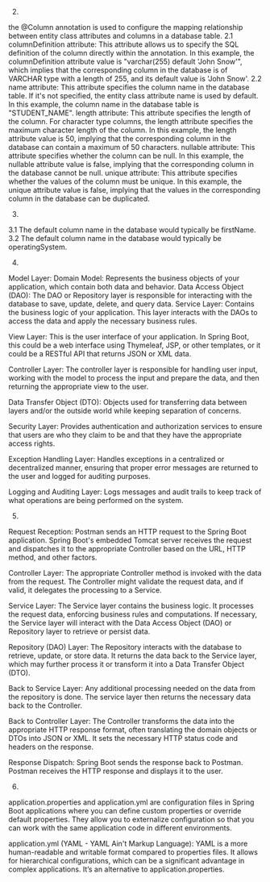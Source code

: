 2.
the @Column annotation is used to configure the mapping relationship between entity class attributes and columns in a database table.
2.1
columnDefinition attribute: This attribute allows us to specify the SQL definition of the column directly within the annotation. In this example, the columnDefinition attribute value is "varchar(255) default 'John Snow'", which implies that the corresponding column in the database is of VARCHAR type with a length of 255, and its default value is 'John Snow'.
2.2
name attribute: This attribute specifies the column name in the database table. If it's not specified, the entity class attribute name is used by default. In this example, the column name in the database table is "STUDENT_NAME".
length attribute: This attribute specifies the length of the column. For character type columns, the length attribute specifies the maximum character length of the column. In this example, the length attribute value is 50, implying that the corresponding column in the database can contain a maximum of 50 characters.
nullable attribute: This attribute specifies whether the column can be null. In this example, the nullable attribute value is false, implying that the corresponding column in the database cannot be null.
unique attribute: This attribute specifies whether the values of the column must be unique. In this example, the unique attribute value is false, implying that the values in the corresponding column in the database can be duplicated.

3.
3.1
The default column name in the database would typically be firstName.
3.2
The default column name in the database would typically be operatingSystem.

4.
Model Layer:
Domain Model: Represents the business objects of your application, which contain both data and behavior.
Data Access Object (DAO): The DAO or Repository layer is responsible for interacting with the database to save, update, delete, and query data.
Service Layer: Contains the business logic of your application. This layer interacts with the DAOs to access the data and apply the necessary business rules.

View Layer:
This is the user interface of your application. In Spring Boot, this could be a web interface using Thymeleaf, JSP, or other templates, or it could be a RESTful API that returns JSON or XML data.

Controller Layer:
The controller layer is responsible for handling user input, working with the model to process the input and prepare the data, and then returning the appropriate view to the user.

Data Transfer Object (DTO): Objects used for transferring data between layers and/or the outside world while keeping separation of concerns.

Security Layer: Provides authentication and authorization services to ensure that users are who they claim to be and that they have the appropriate access rights.

Exception Handling Layer: Handles exceptions in a centralized or decentralized manner, ensuring that proper error messages are returned to the user and logged for auditing purposes.

Logging and Auditing Layer: Logs messages and audit trails to keep track of what operations are being performed on the system.

5.
Request Reception:
Postman sends an HTTP request to the Spring Boot application.
Spring Boot's embedded Tomcat server receives the request and dispatches it to the appropriate Controller based on the URL, HTTP method, and other factors.

Controller Layer:
The appropriate Controller method is invoked with the data from the request.
The Controller might validate the request data, and if valid, it delegates the processing to a Service.

Service Layer:
The Service layer contains the business logic. It processes the request data, enforcing business rules and computations.
If necessary, the Service layer will interact with the Data Access Object (DAO) or Repository layer to retrieve or persist data.

Repository (DAO) Layer:
The Repository interacts with the database to retrieve, update, or store data.
It returns the data back to the Service layer, which may further process it or transform it into a Data Transfer Object (DTO).

Back to Service Layer:
Any additional processing needed on the data from the repository is done.
The service layer then returns the necessary data back to the Controller.

Back to Controller Layer:
The Controller transforms the data into the appropriate HTTP response format, often translating the domain objects or DTOs into JSON or XML.
It sets the necessary HTTP status code and headers on the response.

Response Dispatch:
Spring Boot sends the response back to Postman.
Postman receives the HTTP response and displays it to the user.

6.
application.properties and application.yml are configuration files in Spring Boot applications where you can define custom properties or override default properties. They allow you to externalize configuration so that you can work with the same application code in different environments.

application.yml (YAML - YAML Ain't Markup Language):
YAML is a more human-readable and writable format compared to properties files.
It allows for hierarchical configurations, which can be a significant advantage in complex applications.
It’s an alternative to application.properties.



